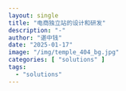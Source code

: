 ```yaml
---
layout: single
title: "电商独立站的设计和研发"
description: "-"
author: "谌中钱"
date: "2025-01-17"
image: "/img/temple_404_bg.jpg"
categories: [ "solutions" ]
tags:
  - "solutions"
---
```


<br />
<br />

<!-- @import "[TOC]" {cmd="toc" depthFrom=1 depthTo=6} -->

<!-- code_chunk_output -->



<!-- /code_chunk_output -->
